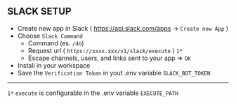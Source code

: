 ## SLACK SETUP

- Create new app in Slack ( https://api.slack.com/apps -> `Create new App` )
- Choose `Slack Command`
  - Command (es. `/do`)
  - Request url ( `https://xxxx.xxx/v1/slack/execute` ) `1*`
  - Escape channels, users, and links sent to your app => `OK`
- Install in your workspace
- Save the `Verification Token` in yout .env variable `SLACK_BOT_TOKEN`

---
`1*` `execute` is configurable in the .env variable `EXECUTE_PATH`
